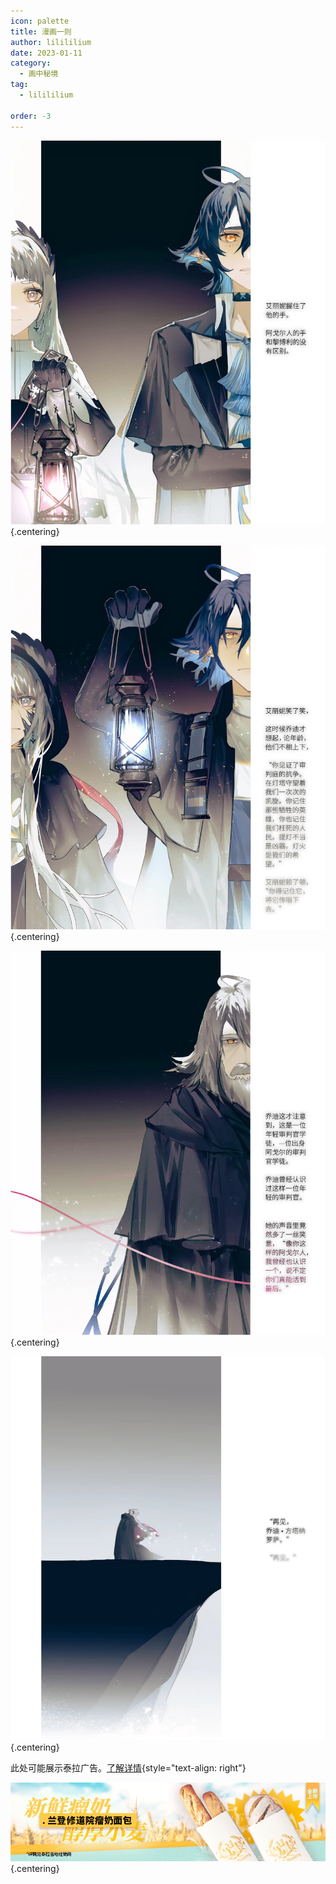 ```yaml
---
icon: palette
title: 漫画一则
author: lilililium
date: 2023-01-11
category:
  - 画中秘境
tag:
  - lilililium

order: -3
---
```


![](./res/comic/comic1.webp) {.centering}

![](./res/comic/comic2.webp) {.centering}

![](./res/comic/comic3.webp) {.centering}

![](./res/comic/comic4.webp) {.centering}

<eod />

此处可能展示泰拉广告。<a href="/about-fake-ads">了解详情</a>{style="text-align: right"}

[![](./res/ads/ld1.webp) ](https://www.bilibili.com/video/BV1GJ411x7h7/){.centering}